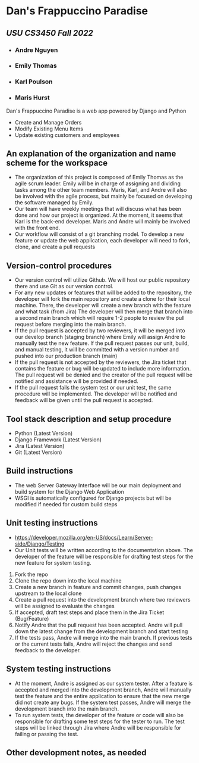 # Dan's Frappuccino Paradise
## _USU CS3450 Fall 2022_
- ### Andre Nguyen 
- ### Emily Thomas
- ### Karl Poulson
- ### Maris Hurst

Dan's Frappuccino Paradise is a web app powered by Django and Python
- Create and Manage Orders
- Modify Existing Menu Items
- Update existing customers and employees
## An explanation of the organization and name scheme for the workspace 
 - The organization of this project is composed of Emily Thomas as the agile scrum leader. Emily will be in charge of assigning and dividing tasks among the other team members.  Maris, Karl, and Andre will also be involved with the agile process, but mainly be focused on developing the software managed by Emily. 
 - Our team will have weekly meetings that will discuss what has been done and how our project is organized. At the moment, it seems that Karl is the back-end developer. Maris and Andre will mainly be involved with the front end.
 - Our workflow will consist of a git branching model. To develop a new feature or update the web application, each developer will need to fork, clone, and create a pull requests 

## Version-control procedures
 - Our version control will utilize Github. We will host our public repository there and use Git as our version control. 
 - For any new updates or features that will be added to the repository, the developer will fork the main repository and create a clone for their local machine. There, the developer will create a new branch with the feature and what task (from Jira) The developer will then merge that branch into a second main branch which will require 1-2 people to review the pull request before merging into the main branch. 
 - If the pull request is accepted by two reviewers, it will be merged into our develop branch (staging branch) where Emily will assign Andre to manually test the new feature. If the pull request passes our unit, build, and manual testing, it will be committed with a version number and pushed into our production branch (main)
 - If the pull request is not accepted by the reviewers, the Jira ticket that contains the feature or bug will be updated to include more information. The pull request will be denied and the creator of the pull request will be notified and assistance will be provided if needed. 
 - If the pull request fails the system test or our unit test, the same procedure will be implemented. The developer will be notified and feedback will be given until the pull request is accepted. 
 
## Tool stack description and setup procedure
- Python (Latest Version)
- Django Framework (Latest Version)
- Jira (Latest Version)
- Git (Latest Version)

## Build instructions
 - The web Server Gateway Interface will be our main deployment and build system for the Django Web Application 
 - WSGI is automatically configured for Django projects but will be modified if needed for custom build steps 
## Unit testing instructions
 - https://developer.mozilla.org/en-US/docs/Learn/Server-side/Django/Testing
 - Our Unit tests will be written according to the documentation above. The developer of the feature will be responsible for drafting test steps for the new feature for system testing. 
 1. Fork the repo
 2. Clone the repo down into the local machine 
 3. Create a new branch in feature and commit changes, push changes upstream to the local clone 
 4. Create a pull request into the development branch where two reviewers will be assigned to evaluate the changes 
 5. If accepted, draft test steps and place them in the Jira Ticket (Bug/Feature)
 6. Notify Andre that the pull request has been accepted. Andre will pull down the latest change from the development branch and start testing 
 7. If the tests pass, Andre will merge into the main branch. If previous tests or the current tests fails, Andre will reject the changes and send feedback to the developer. 
## System testing instructions
 - At the moment, Andre is assigned as our system tester. After a feature is accepted and merged into the development branch, Andre will manually test the feature and the entire application to ensure that the new merge did not create any bugs. If the system test passes, Andre will merge the development branch into the main branch. 
 - To run system tests, the developer of the feature or code will also be responsible for drafting some test steps for the tester to run. The test steps will be linked through Jira where Andre will be responsible for failing or passing the test. 
 
## Other development notes, as needed
